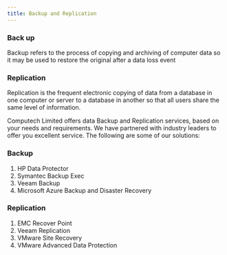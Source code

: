```yaml
---
title: Backup and Replication
---
```


### Back up

Backup refers to the process of copying and archiving of computer data so it may be used to restore the original after a data loss event

### Replication 

Replication is the frequent electronic copying of data from a database in one computer or server to a database in another so that all users share the same level of information.

Computech Limited offers data Backup and Replication services, based on your needs and requirements. We have partnered with industry leaders to offer you excellent service. The following are some of our solutions:

<div class = 'grid-1'>
  <div>
    <h3>Backup</h3>
    <ol>
      <li>HP Data Protector</li>
      <li>Symantec Backup Exec</li>
      <li>Veeam Backup</li>
      <li>Microsoft Azure Backup and Disaster Recovery</li>
    </ol>
  </div> 
  <div>
    <h3>Replication</h3>
    <ol>
      <li>EMC Recover Point</li>
      <li>Veeam Replication</li>
      <li>VMware Site Recovery</li>
      <li>VMware Advanced Data Protection</li>   
    </ol>
  </div> 
</div>
